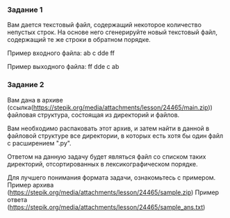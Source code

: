 ### Задание 1
Вам дается текстовый файл, содержащий некоторое количество непустых строк.
На основе него сгенерируйте новый текстовый файл, содержащий те же строки в обратном порядке.

Пример входного файла:
ab
c
dde
ff

Пример выходного файла:
ff
dde
c
ab

### Задание 2
Вам дана в архиве (ссылка(https://stepik.org/media/attachments/lesson/24465/main.zip)) файловая структура, состоящая из директорий и файлов.

Вам необходимо распаковать этот архив, и затем найти в данной в файловой структуре все директории, в которых есть хотя бы один файл с расширением ".py". 

Ответом на данную задачу будет являться файл со списком таких директорий, отсортированных в лексикографическом порядке.

Для лучшего понимания формата задачи, ознакомьтесь с примером.
Пример архива (https://stepik.org/media/attachments/lesson/24465/sample.zip)
Пример ответа (https://stepik.org/media/attachments/lesson/24465/sample_ans.txt)